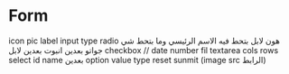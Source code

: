 # Form
icon pic
label
input
type
radio هون لابل بتحط فيه الاسم الرئيسي وما بتحط شي جواتو بعدين انبوت بعدين لابل
checkbox //
date
number
fil
textarea cols rows
select id name بعدين option value
type reset sunmit (image src الرابط)
